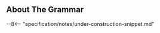 <!-- markdownlint-disable first-line-h1 -->

## About The Grammar

--8<-- "specification/notes/under-construction-snippet.md"
